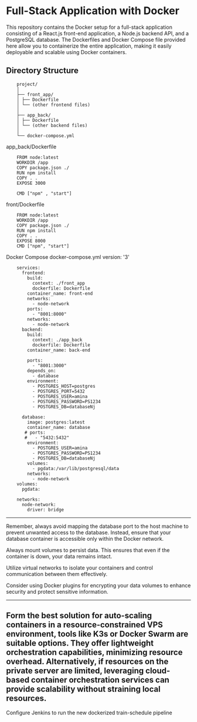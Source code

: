 # Full-Stack Application with Docker

This repository contains the Docker setup for a full-stack application consisting of a React.js front-end application, a Node.js backend API, and a PostgreSQL database. The Dockerfiles and Docker Compose file provided here allow you to containerize the entire application, making it easily deployable and scalable using Docker containers.

## Directory Structure

		project/
		│
		├── front_app/
		│ ├── Dockerfile
		│ └── (other frontend files)
		│
		├── app_back/
		│ ├── Dockerfile
		│ └── (other backend files)
		│
		└── docker-compose.yml
app_back/Dockerfile

		FROM node:latest
		WORKDIR /app
		COPY package.json ./
		RUN npm install
		COPY . .
		EXPOSE 3000

		CMD ["npm" , "start"]

front/Dockerfile

		FROM node:latest
		WORKDIR /app
		COPY package.json ./
		RUN npm install
		COPY . .
		EXPOSE 8000
		CMD ["npm", "start"]
	

Docker Compose
docker-compose.yml
				version: '3'
		
		services:
		  frontend:
		    build:
		      context: ./front_app
		      dockerfile: Dockerfile
		    container_name: front-end
		    networks:
		      - node-network
		    ports:
		      - "8001:8000"
		    networks:
		      - node-network
		  backend:
		    build:
		      context: ./app_back
		      dockerfile: Dockerfile
		    container_name: back-end
		
		    ports:
		      - "8001:3000"
		    depends_on:
		      - database
		    environment:
		      - POSTGRES_HOST=postgres
		      - POSTGRES_PORT=5432
		      - POSTGRES_USER=amina
		      - POSTGRES_PASSWORD=PS1234
		      - POSTGRES_DB=databaseNj
		
		  database:
		    image: postgres:latest
		    container_name: database
		   # ports:
		   #   - "5432:5432"
		    environment:
		      - POSTGRES_USER=amina
		      - POSTGRES_PASSWORD=PS1234
		      - POSTGRES_DB=databaseNj
		    volumes:
		      - pgdata:/var/lib/postgresql/data
		    networks:
		      - node-network
		volumes:
		  pgdata:
		
		networks:
		  node-network:
		    driver: bridge
		

----------------------------------------------------------------------------------------------------------------------

Remember, always avoid mapping the database port to the host machine to prevent unwanted access to the database. 
  Instead, ensure that your database container is accessible only within the Docker network.

Always mount volumes to persist data. This ensures that even if the container is down, your data remains intact.

Utilize virtual networks to isolate your containers and control communication between them effectively.

Consider using Docker plugins for encrypting your data volumes to enhance security and protect sensitive information.

----------------------------------------------------------------------------------------------------------------------

Form the best solution for auto-scaling containers in a resource-constrained VPS environment, tools like K3s or Docker Swarm are suitable options. They offer lightweight orchestration capabilities, minimizing resource overhead. Alternatively, if resources on the private server are limited, leveraging cloud-based container orchestration services can provide scalability without straining local resources.
----------------------------------------------------------------------------------------------------------------------
Configure Jenkins to run the new dockerized train-schedule pipeline
